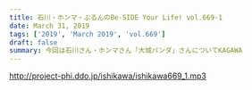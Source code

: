 ```yaml
---
title: 石川・ホンマ・ぶるんのBe-SIDE Your Life! vol.669-1
date: March 31, 2019
tags: ['2019', 'March 2019', 'vol.669']
draft: false
summary: 今回は石川さん・ホンマさん「大城パンダ」さんについてKAGAWA
---
```


http://project-phi.ddo.jp/ishikawa/ishikawa669_1.mp3